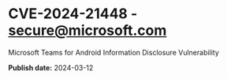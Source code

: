 # CVE-2024-21448 - secure@microsoft.com

Microsoft Teams for Android Information Disclosure Vulnerability

**Publish date:** 2024-03-12
